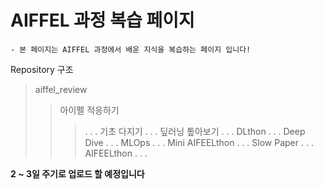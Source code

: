 # AIFFEL 과정 복습 페이지


	- 본 페이지는 AIFFEL 과정에서 배운 지식을 복습하는 페이지 입니다!


Repository 구조

> aiffel_review
>	> 아이펠 적응하기
>	>	> .
>	>	> .
>	>	> .
>	> 기초 다지기
>	>	> .
>	>	> .
>	>	> .
>	> 딮러닝 톺아보기
>	>	> .
>	>	> .
>	>	> .
>	> DLthon
>	>	> .
>	>	> .
>	>	> .
>	> Deep Dive
>	>	> .
>	>	> .
>	>	> .
>	> MLOps
>	>	> .
>	>	> .
>	>	> .
>	> Mini AIFEELthon
>	>	> .
>	>	> .
>	>	> .
>	> Slow Paper
>	>	> .
>	>	> .
>	>	> .
>	> AIFEELthon
>	>	> .
>	>	> .
>	>	> .


__2 ~ 3일 주기로 업로드 할 예정입니다__
